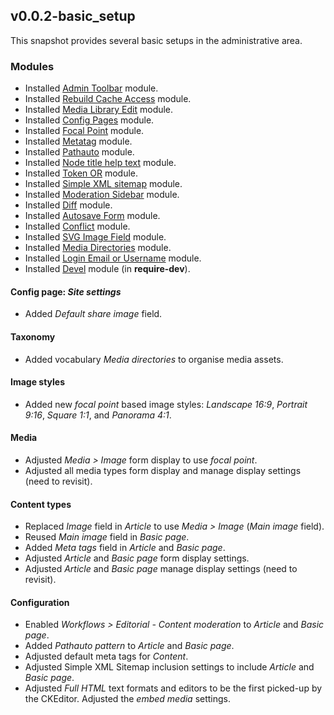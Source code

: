 ## v0.0.2-basic_setup

This snapshot provides several basic setups in the administrative area.

### Modules

- Installed [Admin Toolbar](https://www.drupal.org/project/admin_toolbar) module.
- Installed [Rebuild Cache Access](https://www.drupal.org/project/rebuild_cache_access) module.
- Installed [Media Library Edit](https://www.drupal.org/project/media_library_edit) module.
- Installed [Config Pages](https://www.drupal.org/project/config_pages) module.
- Installed [Focal Point](https://www.drupal.org/project/focal_point) module.
- Installed [Metatag](https://www.drupal.org/project/metatag) module.
- Installed [Pathauto](https://www.drupal.org/project/pathauto) module.
- Installed [Node title help text](https://www.drupal.org/project/node_title_help_text) module.
- Installed [Token OR](https://www.drupal.org/project/token_or) module.
- Installed [Simple XML sitemap](https://www.drupal.org/project/simple_sitemap) module.
- Installed [Moderation Sidebar](https://www.drupal.org/project/moderation_sidebar) module.
- Installed [Diff](https://www.drupal.org/project/diff) module.
- Installed [Autosave Form](https://www.drupal.org/project/autosave_form) module.
- Installed [Conflict](https://www.drupal.org/project/conflict) module.
- Installed [SVG Image Field](https://www.drupal.org/project/svg_image_field) module.
- Installed [Media Directories](https://www.drupal.org/project/media_directories) module.
- Installed [Login Email or Username](https://www.drupal.org/project/login_emailusername) module.
- Installed [Devel](https://www.drupal.org/project/devel) module (in **require-dev**).

#### Config page: *Site settings*

- Added *Default share image* field.

#### Taxonomy

- Added vocabulary *Media directories* to organise media assets.

#### Image styles
- Added new *focal point* based image styles: *Landscape 16:9*, *Portrait 9:16*, *Square 1:1*, and *Panorama 4:1*.

#### Media
- Adjusted *Media > Image* form display to use *focal point*.
- Adjusted all media types form display and manage display settings (need to revisit).

#### Content types
- Replaced *Image* field in *Article* to use *Media > Image* (*Main image* field).
- Reused *Main image* field in *Basic page*.
- Added *Meta tags* field in *Article* and *Basic page*.
- Adjusted *Article* and *Basic page* form display settings.
- Adjusted *Article* and *Basic page* manage display settings (need to revisit).

#### Configuration
- Enabled *Workflows > Editorial - Content moderation* to *Article* and *Basic page*.
- Added *Pathauto pattern* to *Article* and *Basic page*.
- Adjusted default meta tags for *Content*.
- Adjusted Simple XML Sitemap inclusion settings to include *Article* and *Basic page*.
- Adjusted *Full HTML* text formats and editors to be the first picked-up by the CKEditor. Adjusted the *embed media* settings.
